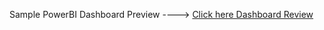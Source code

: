 
Sample PowerBI Dashboard Preview ----> [Click here Dashboard Review](https://github.com/sandeepbansal0/PowerBI-Projects/blob/704e0eedf8b63d6797243f108bb9664b326300e6/Sales%20Dashboard.png)
